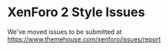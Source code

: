 # XenForo 2 Style Issues

We've moved issues to be submitted at https://www.themehouse.com/xenforo/issues/report
